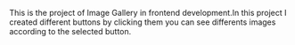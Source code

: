 This is the project of Image Gallery in frontend development.In this project I created different buttons by clicking them you can see differents images according to the selected button. 
